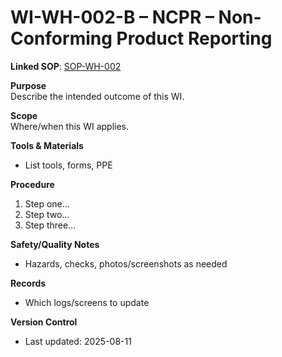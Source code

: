 # WI-WH-002-B – NCPR – Non-Conforming Product Reporting

**Linked SOP**: [SOP-WH-002](/SOP-WH-002)

**Purpose**  
Describe the intended outcome of this WI.

**Scope**  
Where/when this WI applies.

**Tools & Materials**  
- List tools, forms, PPE

**Procedure**  
1. Step one…  
2. Step two…  
3. Step three…  

**Safety/Quality Notes**  
- Hazards, checks, photos/screenshots as needed

**Records**  
- Which logs/screens to update

**Version Control**  
- Last updated: 2025-08-11
